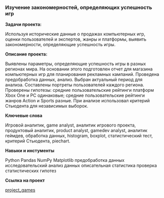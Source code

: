 ### Изучение закономерностей, определяющих успешность игр

**Задачи проекта:**

Используя исторические данные о продажах компьютерных игр, оценки пользователей и экспертов, жанры и платформы, выявить закономерности, определяющие успешность игры. 

**Описание проекта:**

Выявлены параметры, определяющие успешность игры в разных регионах мира. На
основании этого подготовлен отчет для магазина компьютерных игр для планирования
рекламных кампаний. Проведена предобработка данных, анализ. Выбран актуальный
период для анализа. Составлены портреты пользователей каждого региона. Проверены
гипотезы: средние пользовательские рейтинги платформ Xbox One и PC одинаковые;
средние пользовательские рейтинги жанров Action и Sports разные. При анализе использовал критерий Стьюдента для независимых выборок.

**Ключевые слова**

Игровой аналитик, game analyst, аналитик игрового проекта, продуктовый аналитик, product analyst, gamedev analyst, аналитик геймдев,
обработка данных, histogram, boxplot, статистический тест,
критерий Стьюдента, piechart.

**Навыки и инстументы**

Python
Pandas
NumPy
Matplotlib
предобработка данных
исследовательский анализ данных
описательная статистика
проверка статистических гипотез

**Ссылка на проект**

[project_games](https://github.com/SergeyKosulin/project_games/blob/main/project-games.ipynb)
 
